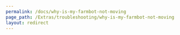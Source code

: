 ```yaml
---
permalink: /docs/why-is-my-farmbot-not-moving
page_path: /Extras/troubleshooting/why-is-my-farmbot-not-moving
layout: redirect
---
```


